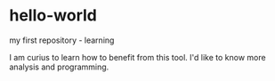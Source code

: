 # hello-world
my first repository - learning

I am curius to learn how to benefit from this tool. 
I'd like to know more analysis and programming. 
